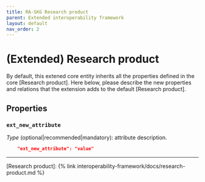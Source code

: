 ```yaml
---
title: RA-SKG Research product
parent: Extended interoperability framework
layout: default
nav_order: 2
---
```


# (Extended) Research product

By default, this extened core entity inherits all the properties defined in the core [Research product].
Here below, please describe the new properties and relations that the extension adds to the default [Research product].


## Properties

### `ext_new_attribute`
*Type* (optional|recommended|mandatory): attribute description.

```json
    "ext_new_attribute": "value"
```

----
[Research product]: {% link interoperability-framework/docs/research-product.md %}